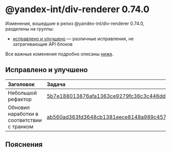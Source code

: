 # @yandex-int/div-renderer 0.74.0

<!-- ЧЕЛОВЕЧЕСКОЕ ВСТУПЛЕНИЕ -->

Изменения, вошедшие в релиз @yandex-int/div-renderer 0.74.0, разделены на группы:

* [исправлено и улучшено](#Исправлено-и-улучшено) — различные исправления, не затрагивающие API блоков

Все важные изменения подробно описаны [ниже](#Пояснения).

## Исправлено и улучшено

| Заголовок                                  | Задача                                     | PR  |
| :----------------------------------------- | :----------------------------------------- | :-- |
| Небольшой рефактор                         | [5b7e188013876afa1363ce9279fc36c3c446ddd9] | N/A |
| Обновил наработки в соответствии с транком | [ab560ad363fd3648cb1381eece8148a989c457d5] | N/A |

## Пояснения

[5b7e188013876afa1363ce9279fc36c3c446ddd9]: https://a.yandex-team.ru/arc_vcs/commit/5b7e188013876afa1363ce9279fc36c3c446ddd9
[ab560ad363fd3648cb1381eece8148a989c457d5]: https://a.yandex-team.ru/arc_vcs/commit/ab560ad363fd3648cb1381eece8148a989c457d5
